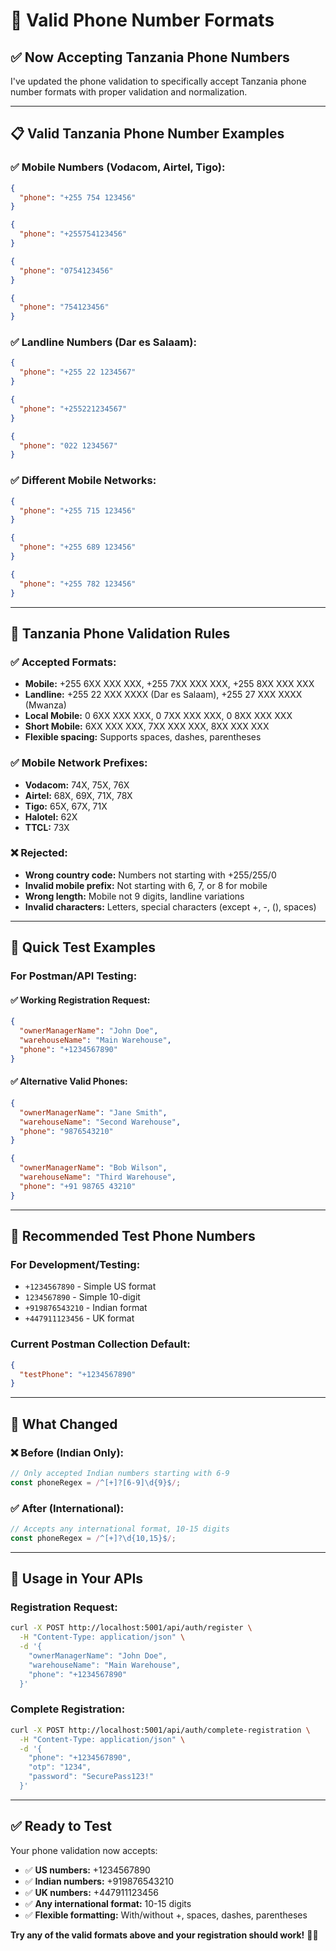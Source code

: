 # 📱 Valid Phone Number Formats

## ✅ **Now Accepting Tanzania Phone Numbers**

I've updated the phone validation to specifically accept Tanzania phone number formats with proper validation and normalization.

---

## 📋 **Valid Tanzania Phone Number Examples**

### **✅ Mobile Numbers (Vodacom, Airtel, Tigo):**
```json
{
  "phone": "+255 754 123456"
}
```
```json
{
  "phone": "+255754123456"
}
```
```json
{
  "phone": "0754123456"
}
```
```json
{
  "phone": "754123456"
}
```

### **✅ Landline Numbers (Dar es Salaam):**
```json
{
  "phone": "+255 22 1234567"
}
```
```json
{
  "phone": "+255221234567"
}
```
```json
{
  "phone": "022 1234567"
}
```

### **✅ Different Mobile Networks:**
```json
{
  "phone": "+255 715 123456"
}
```
```json
{
  "phone": "+255 689 123456"
}
```
```json
{
  "phone": "+255 782 123456"
}
```

---

## 🔧 **Tanzania Phone Validation Rules**

### **✅ Accepted Formats:**
- **Mobile:** +255 6XX XXX XXX, +255 7XX XXX XXX, +255 8XX XXX XXX
- **Landline:** +255 22 XXX XXXX (Dar es Salaam), +255 27 XXX XXXX (Mwanza)
- **Local Mobile:** 0 6XX XXX XXX, 0 7XX XXX XXX, 0 8XX XXX XXX
- **Short Mobile:** 6XX XXX XXX, 7XX XXX XXX, 8XX XXX XXX
- **Flexible spacing:** Supports spaces, dashes, parentheses

### **✅ Mobile Network Prefixes:**
- **Vodacom:** 74X, 75X, 76X
- **Airtel:** 68X, 69X, 71X, 78X
- **Tigo:** 65X, 67X, 71X
- **Halotel:** 62X
- **TTCL:** 73X

### **❌ Rejected:**
- **Wrong country code:** Numbers not starting with +255/255/0
- **Invalid mobile prefix:** Not starting with 6, 7, or 8 for mobile
- **Wrong length:** Mobile not 9 digits, landline variations
- **Invalid characters:** Letters, special characters (except +, -, (), spaces)

---

## 🧪 **Quick Test Examples**

### **For Postman/API Testing:**

#### **✅ Working Registration Request:**
```json
{
  "ownerManagerName": "John Doe",
  "warehouseName": "Main Warehouse",
  "phone": "+1234567890"
}
```

#### **✅ Alternative Valid Phones:**
```json
{
  "ownerManagerName": "Jane Smith",
  "warehouseName": "Second Warehouse",
  "phone": "9876543210"
}
```

```json
{
  "ownerManagerName": "Bob Wilson",
  "warehouseName": "Third Warehouse",
  "phone": "+91 98765 43210"
}
```

---

## 📱 **Recommended Test Phone Numbers**

### **For Development/Testing:**
- `+1234567890` - Simple US format
- `1234567890` - Simple 10-digit
- `+919876543210` - Indian format
- `+447911123456` - UK format

### **Current Postman Collection Default:**
```json
{
  "testPhone": "+1234567890"
}
```

---

## 🔄 **What Changed**

### **❌ Before (Indian Only):**
```javascript
// Only accepted Indian numbers starting with 6-9
const phoneRegex = /^[+]?[6-9]\d{9}$/;
```

### **✅ After (International):**
```javascript
// Accepts any international format, 10-15 digits
const phoneRegex = /^[+]?\d{10,15}$/;
```

---

## 🎯 **Usage in Your APIs**

### **Registration Request:**
```bash
curl -X POST http://localhost:5001/api/auth/register \
  -H "Content-Type: application/json" \
  -d '{
    "ownerManagerName": "John Doe",
    "warehouseName": "Main Warehouse",
    "phone": "+1234567890"
  }'
```

### **Complete Registration:**
```bash
curl -X POST http://localhost:5001/api/auth/complete-registration \
  -H "Content-Type: application/json" \
  -d '{
    "phone": "+1234567890",
    "otp": "1234",
    "password": "SecurePass123!"
  }'
```

---

## ✅ **Ready to Test**

Your phone validation now accepts:
- ✅ **US numbers:** +1234567890
- ✅ **Indian numbers:** +919876543210  
- ✅ **UK numbers:** +447911123456
- ✅ **Any international format:** 10-15 digits
- ✅ **Flexible formatting:** With/without +, spaces, dashes, parentheses

**Try any of the valid formats above and your registration should work!** 📱✨
